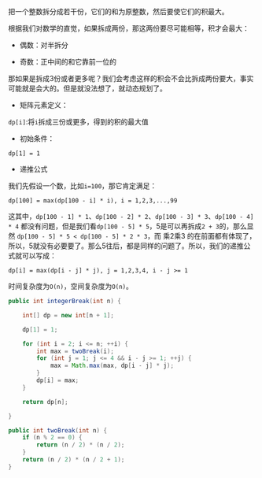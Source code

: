 把一个整数拆分成若干份，它们的和为原整数，然后要使它们的积最大。

根据我们对数学的直觉，如果拆成两份，那这两份要尽可能相等，积才会最大：

* 偶数：对半拆分

* 奇数：正中间的和它靠前一位的

那如果是拆成3份或者更多呢？我们会考虑这样的积会不会比拆成两份要大，事实可能就是会大的。但是就没法想了，就动态规划了。

* 矩阵元素定义：

`dp[i]`:将`i`拆成三份或更多，得到的积的最大值

* 初始条件：

`dp[1] = 1`

* 递推公式

我们先假设一个数，比如`i=100`，那它肯定满足：

    dp[100] = max(dp[100 - i] * i), i = 1,2,3,...,99
    
这其中，`dp[100 - 1] * 1`、`dp[100 - 2] * 2`、`dp[100 - 3] * 3`、`dp[100 - 4] * 4` 都没有问题，但是我们看`dp[100 - 5] * 5`，5是可以再拆成`2 + 3`的，那么显然 `dp[100 - 5] * 5 < dp[100 - 5] * 2 * 3`，而 乘2乘3 的在前面都有体现了，所以，5就没有必要要了。那么5往后，都是同样的问题了。所以，我们的递推公式就可以写成：

    dp[i] = max(dp[i - j] * j), j = 1,2,3,4, i - j >= 1

时间复杂度为`O(n)`，空间复杂度为`O(n)`。

```java
public int integerBreak(int n) {

    int[] dp = new int[n + 1];

    dp[1] = 1;

    for (int i = 2; i <= n; ++i) {
        int max = twoBreak(i);
        for (int j = 1; j <= 4 && i - j >= 1; ++j) {
            max = Math.max(max, dp[i - j] * j);
        }
        dp[i] = max;
    }

    return dp[n];

}

public int twoBreak(int n) {
    if (n % 2 == 0) {
        return (n / 2) * (n / 2);
    }
    return (n / 2) * (n / 2 + 1);
}
```
